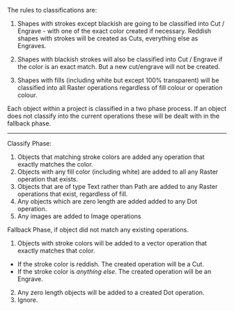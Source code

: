 The rules to classifications are:

1. Shapes with strokes except blackish are going to be classified into Cut / Engrave - with one of the exact color created if necessary. Reddish shapes with strokes will be created as Cuts, everything else as Engraves.

2. Shapes with blackish strokes will also be classified into Cut / Engrave if the color is an exact match. But a new cut/engrave will not be created.

3. Shapes with fills (including white but except 100% transparent) will be classified into all Raster operations regardless of fill colour or operation colour.


Each object within a project is classified in a two phase process. If an object does not classify into the current operations these will be dealt with in the fallback phase.

---

Classify Phase:
1. Objects that matching stroke colors are added any operation that exactly matches the color.
2. Objects with any fill color (including white) are added to all any Raster operation that exists.
3. Objects that are of type Text rather than Path are added to any Raster operations that exist, regardless of fill.
3. Any objects which are zero length are added added to any Dot operation.
4. Any images are added to Image operations

Fallback Phase, if object did not match any existing operations.
1. Objects with stroke colors will be added to a vector operation that exactly matches that color.
- If the stroke color is reddish. The created operation will be a Cut.
- If the stroke color is *anything else*. The created operation will be an Engrave.
2. Any zero length objects will be added to a created Dot operation.
3. Ignore.

